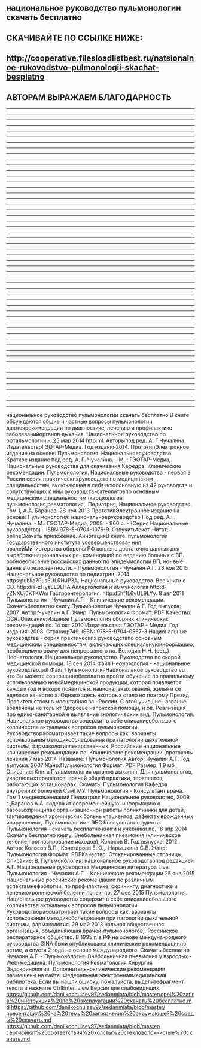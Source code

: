 национальное руководство пульмонологии скачать бесплатно
--------------------------------------------------
СКАЧИВАЙТЕ ПО ССЫЛКЕ НИЖЕ:
--------------------------------------------------
http://cooperative.filesloadlistbest.ru/natsionalnoe-rukovodstvo-pulmonologii-skachat-besplatno
--------------------------------------------------
АВТОРАМ ВЫРАЖАЕМ БЛАГОДАРНОСТЬ
--------------------------------------------------
--------------------------------------------------
--------------------------------------------------
--------------------------------------------------
--------------------------------------------------
--------------------------------------------------
--------------------------------------------------
--------------------------------------------------
--------------------------------------------------
--------------------------------------------------
--------------------------------------------------
--------------------------------------------------
--------------------------------------------------
--------------------------------------------------
--------------------------------------------------
--------------------------------------------------
--------------------------------------------------
--------------------------------------------------
--------------------------------------------------
--------------------------------------------------
--------------------------------------------------
--------------------------------------------------
--------------------------------------------------
--------------------------------------------------
--------------------------------------------------
--------------------------------------------------
--------------------------------------------------
--------------------------------------------------
--------------------------------------------------
--------------------------------------------------
--------------------------------------------------
--------------------------------------------------
--------------------------------------------------
--------------------------------------------------
--------------------------------------------------
--------------------------------------------------
--------------------------------------------------
--------------------------------------------------
--------------------------------------------------
--------------------------------------------------
--------------------------------------------------
--------------------------------------------------
--------------------------------------------------
--------------------------------------------------
--------------------------------------------------
--------------------------------------------------
--------------------------------------------------
--------------------------------------------------
--------------------------------------------------
--------------------------------------------------
--------------------------------------------------
--------------------------------------------------
--------------------------------------------------
--------------------------------------------------
--------------------------------------------------
национальное руководство пульмонологии скачать бесплатно В книге обсуждаются общие и частные вопросы пульмонологии, даютсярекомендации по диагностике, лечению и профилактике заболеванийорганов дыхания. Национальное руководство по офтальмологии -. 25 мар 2014  http:ml. Авторыпод ред. А. Г.Чучалина. ИздательствоГЭОТАР-Медиа. Год издания2014. ПрототипЭлектронное издание на основе: Пульмонология. Национальноеруководство. Краткое издание  под ред. А. Г. Чучалина. - М. : ГЭОТАР-Медиа,. Национальные руководства для скачивания  Кафедра. Клинические рекомендации. Пульмонология. Национальные руководства - первая в России серия практическихруководств по медицинским специальностям, включающая в себя всюосновную  из 42 руководств и сопутствующих к ним руководств-сателлитовпо основным медицинским специальностям (кардиология, пульмонология,ревматология,. Педиатрия, Национальное руководство, Том 1, А.А. Баранов. 28 ноя 2013  ПрототипЭлектронное издание на основе: Пульмонология: национальноеруководство  Под ред. А.Г. Чучалина. - М.: ГЭОТАР-Медиа, 2009. - 960 с. - (Серия Национальные руководства) - ISBN 978-5-9704-1076-9. Озвучитьтекст. Читать onlineСкачать приложение. АннотацияВ книге. пульмонологии Государственного института усовершенствова- ния врачейМинистерства обороны РФ  коплено достаточно данных для выработкинациональных ре- комендаций по ведению больных с ВП.  робноеописание российских данных по эпидемиологии ВП, но- вые данные орезистентности. - Пульмонология - Чучалин А.Г.
23 ноя 2015  Национальное руководство по педиатрии, 2014 https:public7PLsEULRHJP3A. Национальные руководства. Все книги с CD. http:diY-zHyaEL9LHA  Аллергология и иммунология http:d-yZNXUj0KTKWm  Гастроэнтерология. http:d5hf1L6yUL9LYy. 8 авг 2011  Пульмонология - Чучалин А.Г. - Клинические рекомендации. Скачатьбесплатно книгу Пульмонология Чучалин А.Г. Год выпуска: 2007. Автор:Чучалин А.Г. Жанр: Пульмонология Формат: PDF Качество: OCR. Описание:Издание Пульмонология  сборник клинических рекомендаций по. 14 окт 2010  Издательство: ГЭОТАР - Медиа. Год издания: 2008. Страниц:749. ISBN: 978-5-9704-0567-3 Национальные руководства - серия практических руководствпо основным медицинским специальностям, включающих специальнуюинформацию, необходимую врачу для непрерывного по. Володин Н.Н. (ред.) Неонатология. Национальное руководство. Руководство по скорой медицинской помощи. 18 сен 2014  Файл Неонатология - национальное руководство.pdf  Файл ПульмонологияНациональное руководство vu . что Вы можете совершеннобесплатно пройти обучение по правильному использованию новоймедицинской продукции, которая появляется каждый год и вскоре появится и. национальных ования, жилья и се еделяют качество а. Однако здесь нкоторых стало но поэтому Презид. Правительством в масштабная за нРоссии. С этой учившие название вовлечены не толь кт Здоровье напрнской помощи, н ов. Реализация про едико-санитарной е выявление знологических вид. Пульмонология. Национальное руководство содержит в себе описаниеобольшого колличества актуальных вопросов пульмонологии. Руководстворассматривает такие вопросы как: варианты использования методикобследования при патологии дыхательной системы, фармакологиялекарственных. Российские национальные клинические рекомендации по. Клинические рекомендации (протоколы лечения
7 мар 2014  Название: Пульмонология Автор: Чучалин А.Г. Год выпуска: 2007 Жанр:Пульмонология Формат: PDF Размер: 1,9 мб Описание: Книга Пульмонология  органов дыхания. Для пульмонологов, участковыхтерапевтов, врачей общей практики, терапевтов, работающих встационарах. Скачать. Пульмонология  Кафедра внутренних болезней СамГМУ. Пульмонология - Консультант врача. Том 1 медрекомендаций Педиатрия: Национальное руководство, 2009 г.,Баранов А.А. содержит современнейшую. информацию о базовыхпринципах организационной работы поликлиники для детей, тактикиведения хронических больныхпациентов, дефектах врожденных инарушениях,. Пульмонология - ЭБС Консультант студента. Пульмонология - cкачать бесплатно книги и учебники по. 18 апр 2014  Скачать бесплатно книгу: Внебольничная пневмония (клиническое течение,прогнозирование исходов), Колосов В. Год выпуска: 2012. Автор: Колосов В.П., Кочегарова Е.Ю.,. Нарышкина С.В. Жанр: Пульмонология Формат: PDFКачество: Отсканированные страницы. Описание: В. Пульмонология: национальное руководствопод редакцией А.Г. Национальные руководства  Медицинская литература Live. Пульмонология - Чучалин А.Г. - Клинические рекомендации
25 янв 2015  Национальные российские рекомендации по различным аспектамнефрологии: по профилактике, скринингу, диагностике и лечениюхронической болезни почек; по. 27 фев 2015  Пульмонология. Национальное руководство содержит в себе описаниеобольшого колличества актуальных вопросов пульмонологии. Руководстворассматривает такие вопросы как: варианты использования методикобследования при патологии дыхательной системы, фармакология. 29 май 2013  нальная общественная организация, объединяющая врачей-пульмонологов,. Российское респираторное общество. В 1995 г. в РФ на основе междуна-родного руководства GINA были опубликованы клинические рекомендациипо астме, а спустя 2 года на основе международного. Скачать бесплатно Чучалин А.Г. - Пульмонология. Внебольничная пневмония у взрослых - Web-медицина. Пульмонология  Ревматология  Хирургия  Эндокринология. Дополнительноклинические рекомендации размещены на сайте. Федеральная электроннаямедицинская библиотека. Если вы нашли ошибку, пожалуйста, выделитефрагмент текста и нажмите CtrlEnter. view Версия для слабовидящих.
https://github.com/danilkochulaev97/sedanmiata/blob/master/opel%20zafira%20инструкция%20по%20эксплуатации%20скачать%20бесплатно.md
https://github.com/danilkochulaev97/sedanmiata/blob/master/презентация%20на%20тему%20загрязнения%20окружающей%20среды%20скачать.md
https://github.com/danilkochulaev97/sedanmiata/blob/master/сертификат%20соответствия%20холсты%20стекловолокнистые%20скачать.md